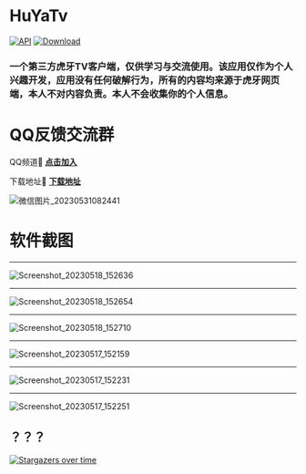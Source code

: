 # HuYaTv
[![API](https://img.shields.io/badge/API-19%2B-brightgreen.svg?style=flat)](https://android-arsenal.com/api?level=19)
[![Download](https://img.shields.io/github/v/release/jayjd/huyatv?color=orange&logoColor=orange&label=Download&logo=DocuSign)](https://github.com/jayjd/huyatv/releases/latest)
### 一个第三方虎牙TV客户端，仅供学习与交流使用。该应用仅作为个人兴趣开发，应用没有任何破解行为，所有的内容均来源于虎牙网页端，本人不对内容负责。本人不会收集你的个人信息。
# QQ反馈交流群
QQ频道🔗 **[点击加入](https://pd.qq.com/s/ajih400ke)** 

下载地址🔗 **[下载地址](https://hub.gitmirror.com/https://github.com/jayjd/HuYaTv/releases/download/1.0.11/HuYa-1.0.11-20230526.apk)**

![微信图片_20230531082441](https://github.com/jayjd/HuYaTv/assets/15134709/85d61c64-4e72-443e-96ee-e6f7d6551e87)

# 软件截图
****************************************************************************************************************
![Screenshot_20230518_152636](https://github.com/jayjd/HuYaTv/assets/15134709/28362523-c3bd-4a7c-8b8e-28e591599df4)
****************************************************************************************************************
![Screenshot_20230518_152654](https://github.com/jayjd/HuYaTv/assets/15134709/868a4d3e-d9bb-4a15-8fe8-27ab2f95e48b)
****************************************************************************************************************
![Screenshot_20230518_152710](https://github.com/jayjd/HuYaTv/assets/15134709/213de232-8e61-4fef-bfd3-87b8f345d1fe)
****************************************************************************************************************
![Screenshot_20230517_152159](https://github.com/jayjd/HuYaTv/assets/15134709/ab5506f0-e002-45ae-adde-1c94e935ab9d)
****************************************************************************************************************
![Screenshot_20230517_152231](https://github.com/jayjd/HuYaTv/assets/15134709/5e27cb96-ad59-447c-89ba-d57a240bcd1e)
****************************************************************************************************************
![Screenshot_20230517_152251](https://github.com/jayjd/HuYaTv/assets/15134709/82b51eb7-ec66-4266-af7d-eb5be64ef855)


## ？？？
[![Stargazers over time](https://starchart.cc/jayjd/HuYaTv.svg)](https://starchart.cc/jayjd/HuYaTv)

